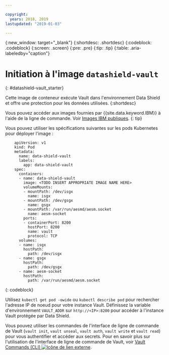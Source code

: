 ```yaml
---

copyright:
  years: 2018, 2019
lastupdated: "2019-01-03"

---
```


{:new_window: target="_blank"}
{:shortdesc: .shortdesc}
{:codeblock: .codeblock}
{:screen: .screen}
{:pre: .pre}
{:tip: .tip}
{:table: .aria-labeledby="caption"}

# Initiation à l'image `datashield-vault`
{: #datashield-vault_starter}

Cette image de conteneur exécute Vault dans l'environnement Data Shield et offre une protection pour les données utilisées.
{:shortdesc}

Vous pouvez accéder aux images fournies par {{site.data.keyword.IBM}} à l'aide de la ligne de commande. Voir [Images IBM publiques](/docs/services/Registry/registry_public_images.html#public_images).
{: tip}

Vous pouvez utiliser les spécifications suivantes sur les pods Kubernetes pour déployer l'image :

```
    apiVersion: v1
    kind: Pod
    metadata:
      name: data-shield-vault
      labels:
        app: data-shield-vault
    spec:
      containers:
      - name: data-shield-vault
        image: <TODO INSERT APPROPRIATE IMAGE NAME HERE>
        volumeMounts:
        - mountPath: /dev/isgx
          name: isgx
        - mountPath: /dev/gsgx
          name: gsgx
        - mountPath: /var/run/aesmd/aesm.socket
          name: aesm-socket
        ports:
        - containerPort: 8200
          hostPort: 8200
          name: vault
          protocol: TCP
      volumes:
      - name: isgx
        hostPath:
          path: /dev/isgx
      - name: gsgx
        hostPath:
          path: /dev/gsgx
      - name: aesm-socket
        hostPath:
          path: /var/run/aesmd/aesm.socket
```
{: codeblock}

Utilisez `kubectl get pod -owide` ou `kubectl describe pod` pour rechercher l'adresse IP de noeud pour votre instance Vault. Définissez la variable d'environnement `VAULT_ADDR` sur `http://<IP>:8200` pour accéder à l'instance Vault protégée par Data Shield.

Vous pouvez utiliser les commandes de l'interface de ligne de commande de Vault (`vault init`, `vault unseal`, `vault auth`, `vault write` et `vault read`) pour vous authentifier et accéder aux secrets. Pour en savoir plus sur l'utilisation de l'interface de ligne de commande de Vault, voir [Vault Commands (CLI) ![Icône de lien externe](../../../icons/launch-glyph.svg "Icône de lien externe")](https://www.vaultproject.io/docs/commands/index.html).
